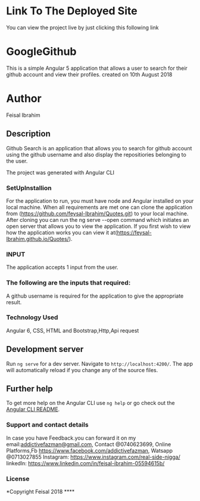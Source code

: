 
# Link To The Deployed Site
 You can view the project live by just clicking this following link
 # GoogleGithub

This is a simple Angular 5 application that allows a user to search for their github account and view their profiles.
created on 10th August 2018
# Author
Feisal Ibrahim

## Description
Github Search is an application that allows you to search for github account using the github username and also display the repositiories belonging to the user.

The project was generated with Angular CLI
### SetUpInstallion
For the application to run, you must have node and Angular installed on your local machine.
When all requirements are met one can clone the application from (https://github.com/feysal-Ibrahim/Quotes.git) to your local machine. After cloning you can run the ng serve --open command which initiates an open server that allows you to view the application. If you first wish to view how the application works you can view it at(https://feysal-Ibrahim.github.io/Quotes/).
### INPUT

The application accepts 1 input from the user.
### The following are the inputs that required:
A github username is required for the application to give the appropriate result.
### Technology Used
Angular 6, CSS, HTML and
Bootstrap,Http,Api request
## Development server

Run `ng serve` for a dev server. Navigate to `http://localhost:4200/`. The app will automatically reload if you change any of the source files.
## Further help

To get more help on the Angular CLI use `ng help` or go check out the [Angular CLI README](https://github.com/angular/angular-cli/blob/master/README.md).
### Support and contact details

In case you have Feedback.you can forward it on my email:addictivefazman@gmail.com, Contact @0740623699, Online Platforms,Fb https://www.facebook.com/addictivefazman, Watsapp @0713027855 Instagram: https://www.instagram.com/real-side-nigga/ linkedln: https://www.linkedin.com/in/feisal-ibrahim-05594615b/

### License
*Copyright Feisal 2018 ****


